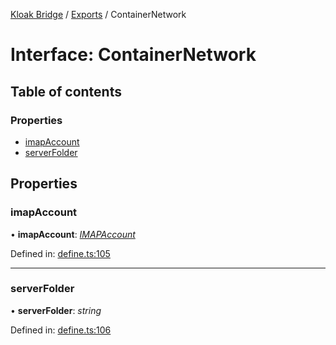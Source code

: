 [Kloak Bridge](../README.md) / [Exports](../modules.md) / ContainerNetwork

# Interface: ContainerNetwork

## Table of contents

### Properties

- [imapAccount](containernetwork.md#imapaccount)
- [serverFolder](containernetwork.md#serverfolder)

## Properties

### imapAccount

• **imapAccount**: [*IMAPAccount*](imapaccount.md)

Defined in: [define.ts:105](https://github.com/CoNET-project/kloak-bridge/blob/db9c422/src/define.ts#L105)

___

### serverFolder

• **serverFolder**: *string*

Defined in: [define.ts:106](https://github.com/CoNET-project/kloak-bridge/blob/db9c422/src/define.ts#L106)
